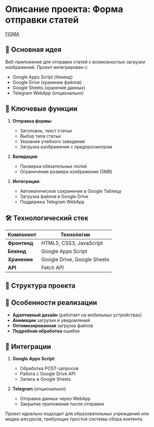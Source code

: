 # Описание проекта: Форма отправки статей


[FIGMA](https://www.figma.com/board/omJXBdZPfS9vcjigtwUpmR/flow_bot?node-id=0-1&p=f&t=KPGo89rKNZwxJpmX-0)

## 📌 Основная идея
Веб-приложение для отправки статей с возможностью загрузки изображений. Проект интегрирован с:
- Google Apps Script (бекенд)
- Google Drive (хранение файлов)
- Google Sheets (хранение данных)
- Telegram WebApp (опционально)

## 🌟 Ключевые функции
1. **Отправка формы**:
   - Заголовок, текст статьи
   - Выбор типа статьи
   - Указание учебного заведения
   - Загрузка изображения с предпросмотром

2. **Валидация**:
   - Проверка обязательных полей
   - Ограничение размера изображения (5MB)

3. **Интеграции**:
   - Автоматическое сохранение в Google Таблицу
   - Загрузка файлов в Google Drive
   - Поддержка Telegram WebApp

## 🛠 Технологический стек
| Компонент       | Технологии                  |
|----------------|----------------------------|
| **Фронтенд**   | HTML5, CSS3, JavaScript     |
| **Бекенд**     | Google Apps Script          |
| **Хранение**   | Google Drive, Google Sheets |
| **API**        | Fetch API                   |

## 📂 Структура проекта
## 🚀 Особенности реализации
- **Адаптивный дизайн** (работает на мобильных устройствах)
- **Анимации** загрузки и уведомлений
- **Оптимизированная** загрузка файлов
- **Подробная обработка** ошибок

## 🔗 Интеграции
1. **Google Apps Script**:
   - Обработка POST-запросов
   - Работа с Google Drive API
   - Запись в Google Sheets

2. **Telegram** (опционально):
   - Отправка данных через WebApp
   - Закрытие приложения после отправки

Проект идеально подходит для образовательных учреждений или медиа-ресурсов, требующих простой системы сбора контента.
